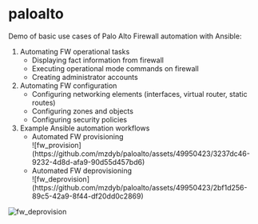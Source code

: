 # paloalto

<p>Demo of basic use cases of Palo Alto Firewall automation with Ansible:</p>

<ol>
  <li>Automating FW operational tasks<ul>
      <li>Displaying fact information from firewall</li>
      <li>Executing operational mode  commands on firewall</li>
      <li>Creating administrator accounts</li>    
  </ul></li>
  <li>Automating FW configuration<ul>
      <li>Configuring networking elements (interfaces, virtual router, static routes)</li>
      <li>Configuring zones and objects</li>
      <li>Configuring security policies</li>
  </ul></li>
  <li>Example Ansible automation workflows<ul>
      <li>Automated FW provisioning</li>
      ![fw_provision](https://github.com/mzdyb/paloalto/assets/49950423/3237dc46-9232-4d8d-afa9-90d55d457bd6)
      <li>Automated FW deprovisioning</li>
      ![fw_deprovision](https://github.com/mzdyb/paloalto/assets/49950423/2bf1d256-89c5-42a9-8f44-df20dd0c2869)
  </ul></li>


</ol>

![fw_deprovision](https://github.com/mzdyb/paloalto/assets/49950423/4de19201-bead-4616-a20c-5168516cbac3)
